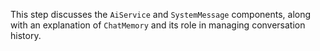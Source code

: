 This step discusses the `AiService` and `SystemMessage` components, along with an explanation of `ChatMemory` and its role in managing conversation history.